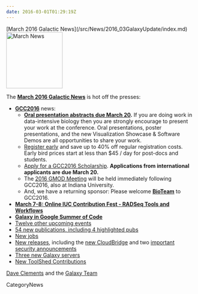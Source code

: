 ```yaml
---
date: 2016-03-01T01:29:19Z
---
```

<div class='newsItemHeader'>[March 2016 Galactic News](/src/News/2016_03GalaxyUpdate/index.md)</div>

<div class='right'>
<a href='/GalaxyUpdates/2016_03'><img src='/Images/GalaxyLogos/GalaxyNews.png' alt='March News' width=150 /></a><br />
</div>

The **[March 2016 Galactic News](/src/GalaxyUpdates/2016_03/index.md)** is hot off the presses:

* **[GCC2016](/src/GalaxyUpdates/2016_03/index.md#gcc2016)** news:
  * **[Oral presentation abstracts due March 20](/src/GalaxyUpdates/2016_03/index.md#gcc2016-abstract-submission-deadlines).** If you are doing work in data-intensive biology then you are strongly encourage to present your work at the conference.  Oral presentations, poster presentations, and the new Visualization Showcase & Software Demos are all opportunities to share your work.
  * [Register early](/src/GalaxyUpdates/2016_03/index.md#gcc2016-early-registration) and save up to 40% off regular registration costs. Early bird prices start at less than $45 / day for post-docs and students.
  * [Apply for a GCC2016 Scholarship](/src/GalaxyUpdates/2016_03/index.md#scholarships-international-application-deadline-is-march-20). **Applications from international applicants are due March 20.**
  * The [2016 GMOD Meeting](/src/GalaxyUpdates/2016_03/index.md#gmod-meeting-june-30---july-1) will be held immediately following GCC2016, also at Indiana University.
  * And, we have a returning sponsor: Please welcome **[BioTeam](/src/GalaxyUpdates/2016_03/index.md#sponsors)** to GCC2016.   
* **[March 7-8: Online IUC Contribution Fest - RADSeq Tools and Workflows](/src/GalaxyUpdates/2016_03/index.md#march-7-8-online-iuc-contribution-fest---radseq-tools-and-workflows)**
* **[Galaxy in Google Summer of Code](/src/GalaxyUpdates/2016_03/index.md#galaxy-in-google-summer-of-code)**
* [Twelve other upcoming events](/src/GalaxyUpdates/2016_03/index.md#upcoming-events)
* [54 new publications, including 4 highlighted pubs](/src/GalaxyUpdates/2016_03/index.md#new-papers)
* [New jobs](/src/GalaxyUpdates/2016_03/index.md#whos-hiring)
* [New releases](/GalaxyUpdates/2016_03#releases), including the [new CloudBridge](/GalaxyUpdates/2016_03#cloudbridge-010) and two [important security announcements](/src/GalaxyUpdates/2016_03/index.md#security-announcements)
* [Three new Galaxy servers](/src/GalaxyUpdates/2016_03/index.md#new-public-galaxy-servers)
* [New ToolShed Contributions](/src/GalaxyUpdates/2016_03/index.md#toolshed-contributions)

[Dave Clements](/DaveClements) and the [Galaxy Team](/src/GalaxyTeam/index.md)


CategoryNews
